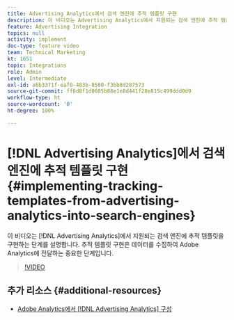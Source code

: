 ```yaml
---
title: Advertising Analytics에서 검색 엔진에 추적 템플릿 구현
description: 이 비디오는 Advertising Analytics에서 지원되는 검색 엔진에 추적 템플릿을 구현하는 단계를 설명합니다. 추적 템플릿 구현은 데이터를 수집하여 Adobe Analytics에 전달하는 중요한 단계입니다.
feature: Advertising Integration
topics: null
activity: implement
doc-type: feature video
team: Technical Marketing
kt: 1651
topic: Integrations
role: Admin
level: Intermediate
exl-id: a6b3371f-eaf0-483b-8580-f3bb8d287573
source-git-commit: ff6d8f1d0605b88e1e8d441f28e815c499ddd0d9
workflow-type: ht
source-wordcount: '0'
ht-degree: 100%

---
```


# [!DNL Advertising Analytics]에서 검색 엔진에 추적 템플릿 구현 {#implementing-tracking-templates-from-advertising-analytics-into-search-engines}

이 비디오는 [!DNL Advertising Analytics]에서 지원되는 검색 엔진에 추적 템플릿을 구현하는 단계를 설명합니다. 추적 템플릿 구현은 데이터를 수집하여 Adobe Analytics에 전달하는 중요한 단계입니다.

>[!VIDEO](https://video.tv.adobe.com/v/23120/?quality=12)

## 추가 리소스 {#additional-resources}

* [Adobe Analytics에서 [!DNL Advertising Analytics] 구성](https://helpx.adobe.com/kr/analytics/kt/using/advertising-analytics-feature-video-configure.html)
